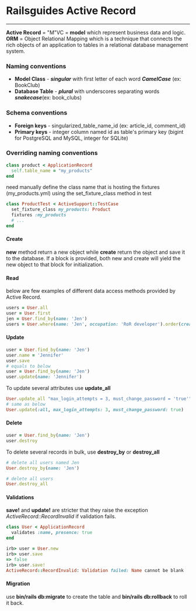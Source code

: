 # Railsguides Active Record
---
**Active Record** = "M"VC = **model** which represent business data and logic. 
**ORM** = Object Relational Mapping which is a technique that connects the rich objects of an application to tables in a relational database management system. 

### Naming conventions
- **Model Class** - **_singular_** with first letter of each word **_CamelCase_** (ex: BookClub)
- **Database Table** - **_plural_** with underscores separating words **_snakecase_**(ex: book_clubs)

### Schema conventions
- **Foreign keys** - singularized_table_name_id (ex: article_id, comment_id)
- **Primary keys** - integer column named id as table's primary key (bigint for PostgreSQL and MySQL, integer for SQLite)

### Overriding naming conventions
```ruby
class product < ApplicationRecord
  self.table_name = "my_products"
end
```
need manually define the class name that is hosting the fixtures (my_products.yml) using the set_fixture_class method in test

```ruby
class ProductTest < ActiveSupport::TestCase
  set_fixture_class my_products: Product
  fixtures :my_products
  # ...
end
```

#### Create
**new** method return a new object while **create** return the object and save it to the database.
If a block is provided, both new and create will yield the new object to that block for initialization.

#### Read
below are few examples of different data access methods provided by Active Record.
```ruby
users = User.all
user = User.first
jen = User.find_by(name: 'Jen')
users = User.where(name: 'Jen', occupation: 'RoR developer').order(created_at: :desc)
```

#### Update
```ruby
user = User.find_by(name: 'Jen')
user.name = 'Jennifer'
user.save
# equals to below
user = User.find_by(name: 'Jen')
user.update(name: 'Jennifer')
```
To update several attributes use **update_all**
```ruby
User.update_all "max_login_attempts = 3, must_change_password = 'true'"
# same as below
User.update(:all, max_login_attempts: 3, must_change_password: true)
```

#### Delete
```ruby
user = User.find_by(name: 'Jen')
user.destroy
```
To delete several records in bulk, use **destroy_by** or **destroy_all**
```ruby
# delete all users named Jen
User.destroy_by(name: 'Jen')

# delete all users
User.destroy_all
```

#### Validations
**save!** and **update!** are stricter that they raise the exception _ActiveRecord::RecordInvalid_ if validation fails.
```ruby
class User < ApplicationRecord
  validates :name, presence: true
end

irb> user = User.new
irb> user.save
=> false
irb> user.save!
ActiveRecord::RecordInvalid: Validation failed: Name cannot be blank
```
#### Migration
use **bin/rails db:migrate** to create the table and **bin/rails db:rollback** to roll it back.